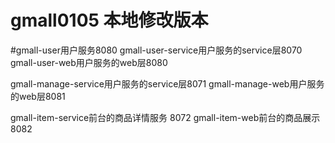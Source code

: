 # gmall0105 本地修改版本
#gmall-user用户服务8080
gmall-user-service用户服务的service层8070
gmall-user-web用户服务的web层8080

gmall-manage-service用户服务的service层8071
gmall-manage-web用户服务的web层8081

gmall-item-service前台的商品详情服务 8072
gmall-item-web前台的商品展示   8082
